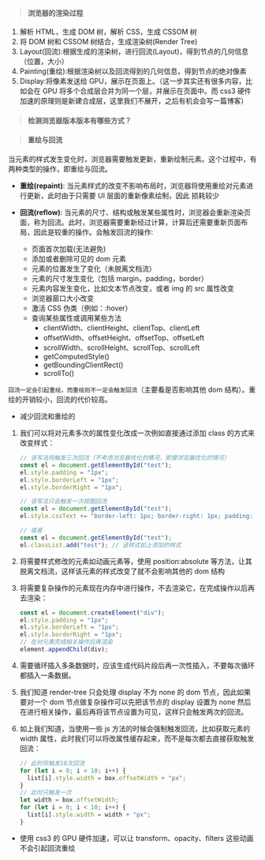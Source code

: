 > #### 浏览器的渲染过程

1. 解析 HTML，生成 DOM 树，解析 CSS，生成 CSSOM 树
2. 将 DOM 树和 CSSOM 树结合，生成渲染树(Render Tree)
3. Layout(回流):根据生成的渲染树，进行回流(Layout)，得到节点的几何信息（位置，大小）
4. Painting(重绘):根据渲染树以及回流得到的几何信息，得到节点的绝对像素
5. Display:将像素发送给 GPU，展示在页面上。（这一步其实还有很多内容，比如会在 GPU 将多个合成层合并为同一个层，并展示在页面中。而 css3 硬件加速的原理则是新建合成层，这里我们不展开，之后有机会会写一篇博客）

> #### 检测浏览器版本版本有哪些方式？

> #### 重绘与回流

当元素的样式发生变化时，浏览器需要触发更新，重新绘制元素。这个过程中，有两种类型的操作，即重绘与回流。

- <b>重绘(repaint)</b>: 当元素样式的改变不影响布局时，浏览器将使用重绘对元素进行更新，此时由于只需要 UI 层面的重新像素绘制，因此 损耗较少

- <b>回流(reflow)</b>: 当元素的尺寸、结构或触发某些属性时，浏览器会重新渲染页面，称为回流。此时，浏览器需要重新经过计算，计算后还需要重新页面布局，因此是较重的操作。会触发回流的操作:

  - 页面首次加载(无法避免)
  - 添加或者删除可见的 dom 元素
  - 元素的位置发生了变化（未脱离文档流）
  - 元素的尺寸发生变化（包括 margin，padding，border）
  - 元素内容发生变化，比如文本节点改变，或者 img 的 src 属性改变
  - 浏览器窗口大小改变
  - 激活 CSS 伪类（例如：:hover）
  - 查询某些属性或调用某些方法
    - clientWidth、clientHeight、clientTop、clientLeft
    - offsetWidth、offsetHeight、offsetTop、offsetLeft
    - scrollWidth、scrollHeight、scrollTop、scrollLeft
    - getComputedStyle()
    - getBoundingClientRect()
    - scrollTo()

`回流一定会引起重绘，而重绘则不一定会触发回流`（主要看是否影响其他 dom 结构）。重绘的开销较小，回流的代价较高。

- 减少回流和重绘的

1.  我们可以将对元素多次的属性变化改成一次例如直接通过添加 class 的方式来改变样式：

    ```js
    // 该写法将触发三次回流（不考虑浏览器优化的情况，即使浏览器优化的情况）
    const el = document.getElementById("test");
    el.style.padding = "1px";
    el.style.borderLeft = "1px";
    el.style.borderRight = "1px";

    // 该写法只会触发一次视图回流
    const el = document.getElementById("test");
    el.style.cssText += "border-left: 1px; border-right: 1px; padding: 1px;";

    // 或者
    const el = document.getElementById("test");
    el.classList.add("test"); // 该样式如上添加的样式
    ```

2.  将需要样式修改的元素如动画元素等，使用 position:absolute 等方法，让其脱离文档流，这样该元素的样式改变了就不会影响其他的 dom 结构

3.  将需要复杂操作的元素现在内存中进行操作，不去渲染它，在完成操作以后再去渲染：

    ```js
    const el = document.createElement("div");
    el.style.padding = "1px";
    el.style.borderLeft = "1px";
    el.style.borderRight = "1px";
    // 在对元素完成相关操作后再渲染
    element.appendChild(div);
    ```

4.  需要循环插入多条数据时，应该生成代码片段后再一次性插入，不要每次循环都插入一条数据。

5.  我们知道 render-tree 只会处理 display 不为 none 的 dom 节点，因此如果要对一个 dom 节点做复杂操作可以先把该节点的 display 设置为 none 然后在进行相关操作，最后再将该节点设置为可见，这样只会触发两次的回流。

6.  如上我们知道，当使用一些 js 方法的时候会强制触发回流，比如获取元素的 width 属性，此时我们可以将改属性缓存起来，而不是每次都去直接获取触发回流：

    ```js
    // 此时将触发10次回流
    for (let i = 0; i < 10; i++) {
      list[i].style.width = box.offsetWidth + "px";
    }
    // 此时只触发一次
    let width = box.offsetWidth;
    for (let i = 0; i < 10; i++) {
      list[i].style.width = width + "px";
    }
    ```

- 使用 css3 的 GPU 硬件加速，可以让 transform、opacity、filters 这些动画不会引起回流重绘
